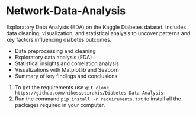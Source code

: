 # Network-Data-Analysis
Exploratory Data Analysis (EDA) on the Kaggle Diabetes dataset. Includes data cleaning, visualization, and statistical analysis to uncover patterns and key factors influencing diabetes outcomes.

- Data preprocessing and cleaning
- Exploratory data analysis (EDA)
- Statistical insights and correlation analysis
- Visualizations with Matplotlib and Seaborn
- Summary of key findings and conclusions

1. To get the requirements use ```git clone https://github.com/nikossotirakis/Diabetes-Data-Analysis```
2. Run the command ```pip install -r requirements.txt``` to install all the packages required in your computer.
